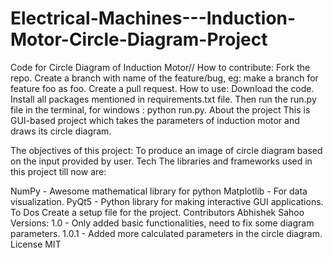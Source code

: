 # Electrical-Machines---Induction-Motor-Circle-Diagram-Project
Code for Circle Diagram of Induction Motor// 
How to contribute:
Fork the repo.
Create a branch with name of the feature/bug, eg: make a branch for feature foo as foo.
Create a pull request.
How to use:
Download the code.
Install all packages mentioned in requirements.txt file.
Then run the run.py file in the terminal, for windows : python run.py.
About the project
This is GUI-based project which takes the parameters of induction motor and draws its circle diagram.

The objectives of this project:
To produce an image of circle diagram based on the input provided by user.
Tech
The libraries and frameworks used in this project till now are:

NumPy - Awesome mathematical library for python
Matplotlib - For data visualization.
PyQt5 - Python library for making interactive GUI applications.
To Dos
Create a setup file for the project.
Contributors
Abhishek Sahoo
Versions:
1.0 - Only added basic functionalities, need to fix some diagram parameters.
1.0.1 - Added more calculated parameters in the circle diagram.
License
MIT
